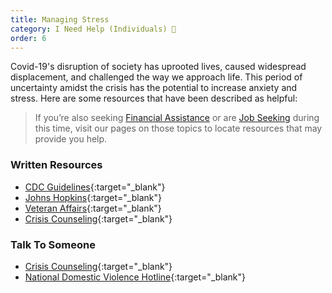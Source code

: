 ```yaml
---
title: Managing Stress
category: I Need Help (Individuals) 🙋
order: 6
---
```


Covid-19's disruption of society has uprooted lives, caused widespread displacement, and challenged the way we approach life. This period of uncertainty amidst the crisis has the potential to increase anxiety and stress. Here are some resources that have been described as helpful:

> If you’re also seeking [Financial Assistance](LINK) or are [Job Seeking](LINK) during this time, visit our pages on those topics to locate resources that may provide you help.

### Written Resources
- [CDC Guidelines](https://www.cdc.gov/coronavirus/2019-ncov/daily-life-coping/managing-stress-anxiety.html?utm_source=crisiscommunity.com){:target="_blank"}
- [Johns Hopkins](https://www.hopkinsmedicine.org/health/conditions-and-diseases/coronavirus/stressed-about-covid19-heres-what-can-help?utm_source=crisiscommunity.com){:target="_blank"}
- [Veteran Affairs](?utm_source=crisiscommunity.com){:target="_blank"}
- [Crisis Counseling](https://www.samhsa.gov/find-help/disaster-distress-helpline?utm_source=crisiscommunity.com){:target="_blank"}

### Talk To Someone
- [Crisis Counseling](https://www.samhsa.gov/find-help/disaster-distress-helpline?utm_source=crisiscommunity.com){:target="_blank"}
- [National Domestic Violence Hotline](https://www.thehotline.org/?utm_source=crisiscommunity.com){:target="_blank"}